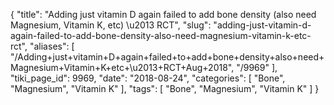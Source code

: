 {
    "title": "Adding just vitamin D again failed to add bone density (also need Magnesium, Vitamin K, etc) \u2013 RCT",
    "slug": "adding-just-vitamin-d-again-failed-to-add-bone-density-also-need-magnesium-vitamin-k-etc-rct",
    "aliases": [
        "/Adding+just+vitamin+D+again+failed+to+add+bone+density+also+need+Magnesium+Vitamin+K+etc+\u2013+RCT+Aug+2018",
        "/9969"
    ],
    "tiki_page_id": 9969,
    "date": "2018-08-24",
    "categories": [
        "Bone",
        "Magnesium",
        "Vitamin K"
    ],
    "tags": [
        "Bone",
        "Magnesium",
        "Vitamin K"
    ]
}